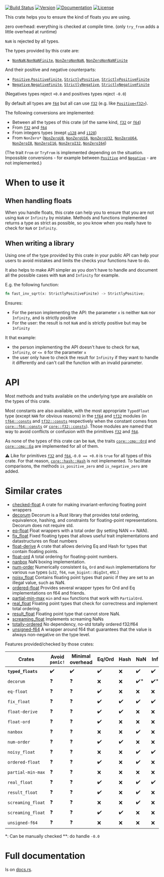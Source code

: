 
[![Build Status](https://circleci.com/gh/tdelmas/typed_floats.svg?style=shield)](https://circleci.com/gh/tdelmas/typed_floats)
[![Version](https://img.shields.io/crates/v/typed_floats.svg)](https://crates.io/crates/typed_floats)
[![Documentation](https://docs.rs/typed_floats/badge.svg)](https://docs.rs/typed_floats)
[![License](https://img.shields.io/crates/l/typed_floats.svg)](https://github.com/tdelmas/typed_floats/blob/main/LICENSE)

This crate helps you to ensure the kind of floats you are using.

zero overhead: everything is checked at compile time.
(only `try_from` adds a little overhead at runtime)

`NaN` is rejected by all types.

The types provided by this crate are:

- [`NonNaN`],[`NonNaNFinite`], [`NonZeroNonNaN`], [`NonZeroNonNaNFinite`]

And their positive and negative counterparts:

- [`Positive`],[`PositiveFinite`], [`StrictlyPositive`], [`StrictlyPositiveFinite`]
- [`Negative`],[`NegativeFinite`], [`StrictlyNegative`], [`StrictlyNegativeFinite`]

(Negatives types reject `+0.0` and positives types reject `-0.0`)

By default all types are [`f64`] but all can use [`f32`] (e.g. like [`Positive<f32>`]).

The following conversions are implemented:

- Between all the types of this crate (of the same kind, [`f32`] or [`f64`])
- From [`f32`] and [`f64`]
- From integers types (exept [`u128`] and [`i128`])
- From `NonZero*` ([`NonZeroU8`], [`NonZeroU16`], [`NonZeroU32`], [`NonZeroU64`], [`NonZeroI8`], [`NonZeroI16`], [`NonZeroI32`], [`NonZeroI64`])

(The trait `From` or `TryFrom` is implemented depending on the situation. Impossible conversions - for example between [`Positive`] and [`Negative`] - are not implemented.)

# When to use it

## When handling floats

When you handle floats, this crate can help you to ensure that you are not using `NaN` or `Infinity` by mistake. Methods and functions implemented returns a type as strict as possible, so you know when you really have to check for `NaN` or `Infinity`.

## When writing a library

Using one of the type provided by this crate in your public API can help your users to avoid mistakes and limits the checks your functions have to do.

It also helps to make API simpler as you don't have to handle and document all the possible cases with `NaN` and `Infinity` for example.

E.g. the following function:

```rust
fn fast_inv_sqrt(x: StrictlyPositiveFinite) -> StrictlyPositive;
```

Ensures:
- For the person implementing the API: the parameter `x` is neither `NaN` nor `Infinity`, and is strictly positive
- For the user: the result is not `NaN` and is strictly positive but may be `Infinity`

It that example:
- the person implementing the API doesn't have to check for `NaN`, `Infinity`, or `<= 0` for the parameter `x`
- the user only have to check the result for `Infinity` if they want to handle it differently and can't call the function with an invalid parameter.

# API

Most methods and traits available on the underlying type are available on the types of this crate.

Most constants are also available, with the most appropriate `TypedFloat` type (except `NAN` for obvious reasons) in the [`tf64`] and [`tf32`] modules (in [`tf64::consts`] and [`tf32::consts`] respectively when the constant comes from [`core::f64::consts`] or [`core::f32::consts`]). Those modules are named that way to avoid conflicts or confusion with the primitives [`f32`] and [`f64`].

As none of the types of this crate can be `NaN`, the traits [`core::cmp::Ord`] and [`core::cmp::Eq`] are implemented for all of them.

⚠️ Like for primitives [`f32`] and [`f64`],`-0.0 == +0.0` is `true` for all types of this crate. For that reason, [`core::hash::Hash`] is not implemented.
To facilitate comparisons, the methods `is_positive_zero` and `is_negative_zero` are added.

# Similar crates

- [checked-float](https://crates.io/crates/checked-float) A crate for making invariant-enforcing floating point wrappers
- [decorum](https://crates.io/crates/decorum) Decorum is a Rust library that provides total ordering, equivalence, hashing, and constraints for floating-point representations. Decorum does not require std.
- [eq-float](https://crates.io/crates/eq-float) Float wrappers with a total order (by setting NAN == NAN).
- [fix_float](https://crates.io/crates/fix_float) Fixed floating types that allows useful trait implementations and datastructures on float numbers
- [float-derive](https://crates.io/crates/float-derive) A crate that allows deriving Eq and Hash for types that contain floating points.
- [float-ord](https://crates.io/crates/float-ord) A total ordering for floating-point numbers.
- [nanbox](https://crates.io/crates/nanbox) NaN boxing implementation.
- [num-order](https://crates.io/crates/num-order) Numerically consistent `Eq`, `Ord` and `Hash` implementations for various `num` types (`u32`, `f64`, `num_bigint::BigInt`, etc.)
- [noisy_float](https://crates.io/crates/noisy_float) Contains floating point types that panic if they are set to an illegal value, such as NaN.
- [ordered-float](https://crates.io/crates/ordered-float) Provides several wrapper types for Ord and Eq implementations on f64 and friends.
- [partial-min-max](https://crates.io/crates/partial-min-max) `min` and `max` functions that work with `PartialOrd`.
- [real_float](https://crates.io/crates/real_float) Floating point types that check for correctness and implement total ordering.
- [result_float](https://crates.io/crates/result_float) Floating point type that cannot store NaN.
- [screaming_float](https://crates.io/crates/screaming_float) Implements screaming NaNs
- [totally-ordered](https://crates.io/crates/totally-ordered) No dependency, no-std totally ordered f32/f64
- [unsigned-f64](https://crates.io/crates/unsigned-f64) A wrapper around f64 that guarantees that the value is always non-negative on the type level.

Features provided/checked by those crates:

| Crates           | Avoid `panic!` | Minimal overhead | Eq/Ord | Hash | NaN | Inf | Zero | Positive | Negative |
|------------------|----------------|------------------|--------|------|-----|-----|------|----------|----------|
|**`typed_floats`**| ✔️             | ✔️              | ✔️     | ❌  | ✔️ | ✔️  | ✔️   | ✔️      | ✔️       |
| `decorum`        | ❓             | ❓              | ❌    | ❌   | ✔️*| ✔️* | ✔️*  | ✔️*     | ✔️*      |
| `eq-float`       | ❓             | ❓              | ✔️    | ❌   | ❌ | ❌  | ❌   | ❌      | ❌       |
| `fix_float`      | ❓             | ❓              | ✔️    | ✔️   | ✔️ | ✔️  | ❌** | ❌      | ❌       |
| `float-derive`   | ❓             | ❓              | ✔️    | ✔️   | ❌ | ❌  | ❌   | ❌      | ❌       |
| `float-ord`      | ❓             | ❓              | ✔️    | ❌   | ❌ | ❌  | ❌   | ❌      | ❌       |
| `nanbox`         | ❓             | ❓              | ❌    | ❌   | ✔️ | ❌  | ❌   | ❌      | ❌       |
| `num-order`      | ❓             | ❓              | ✔️    | ✔️   | ❌ | ❌  | ❌   | ❌      | ❌       |
| `noisy_float`    | ❓             | ❓              | ❌    | ❌   | ✔️ | ✔️  | ❌   | ❌      | ❌       |
| `ordered-float`  | ❓             | ❓              | ✔️    | ❌   | ✔️ | ❌  | ❌   | ❌      | ❌       |
| `partial-min-max`| ❓             | ❓              | ❌    | ❌   | ❌ | ❌  | ❌   | ❌      | ❌       |
| `real_float`     | ❓             | ❓              | ✔️    | ❌   | ✔️ | ✔️  | ❌   | ✔️      | ❌       |
| `result_float`   | ❓             | ❓              | ✔️    | ❌   | ✔️ | ❌  | ❌   | ❌      | ❌       |
| `screaming_float`| ❓             | ❓              | ❌    | ❌   | ✔️ | ❌  | ❌   | ❌      | ❌       |
| `screaming_float`| ❓             | ❓              | ✔️    | ✔️   | ❌ | ❌  | ❌   | ❌      | ❌       |
| `unsigned-f64`   | ❓             | ❓              | ❌    | ❌   | ❌ | ❌  | ❌   | ✔️      | ❌       |


*: Can be manually checked
**: do handle `-0.0`

# Full documentation

Is on [docs.rs](https://docs.rs/typed_floats).

[`f32`]: https://doc.rust-lang.org/core/primitive.f32.html
[`f64`]: https://doc.rust-lang.org/core/primitive.f64.html
[`u128`]: https://doc.rust-lang.org/core/primitive.u128.html
[`i128`]: https://doc.rust-lang.org/core/primitive.i128.html
[`core::f32::consts`]: https://doc.rust-lang.org/core/f32/consts/index.html
[`core::f64::consts`]: https://doc.rust-lang.org/core/f64/consts/index.html
[`core::cmp::Ord`]: https://doc.rust-lang.org/core/cmp/trait.Ord.html "`Ord`"
[`core::cmp::Eq`]: https://doc.rust-lang.org/core/cmp/trait.Eq.html "`Eq`"
[`core::hash::Hash`]: https://doc.rust-lang.org/core/hash/trait.Hash.html "`Hash`"
[`NonNaN`]: https://docs.rs/typed_floats/latest/typed_floats/struct.NonNaN.html
[`NonNaNFinite`]: https://docs.rs/typed_floats/latest/typed_floats/struct.NonNaNFinite.html
[`NonZeroNonNaN`]: https://docs.rs/typed_floats/latest/typed_floats/struct.NonZeroNonNaN.html
[`NonZeroNonNaNFinite`]: https://docs.rs/typed_floats/latest/typed_floats/struct.NonZeroNonNaNFinite.html
[`Positive`]: https://docs.rs/typed_floats/latest/typed_floats/struct.Positive.html
[`PositiveFinite`]: https://docs.rs/typed_floats/latest/typed_floats/struct.PositiveFinite.html
[`StrictlyPositive`]: https://docs.rs/typed_floats/latest/typed_floats/struct.StrictlyPositive.html
[`StrictlyPositiveFinite`]: https://docs.rs/typed_floats/latest/typed_floats/struct.StrictlyPositiveFinite.html
[`Negative`]: https://docs.rs/typed_floats/latest/typed_floats/struct.Negative.html
[`NegativeFinite`]: https://docs.rs/typed_floats/latest/typed_floats/struct.NegativeFinite.html
[`StrictlyNegative`]: https://docs.rs/typed_floats/latest/typed_floats/struct.StrictlyNegative.html
[`StrictlyNegativeFinite`]: https://docs.rs/typed_floats/latest/typed_floats/struct.StrictlyNegativeFinite.html
[`Positive<f32>`]: https://docs.rs/typed_floats/latest/typed_floats/type.Positive.html
[`tf64`]: https://docs.rs/typed_floats/latest/typed_floats/tf64/index.html
[`tf32`]: https://docs.rs/typed_floats/latest/typed_floats/tf32/index.html
[`tf64::consts`]: https://docs.rs/typed_floats/latest/typed_floats/tf64/consts/index.html
[`tf32::consts`]: https://docs.rs/typed_floats/latest/typed_floats/tf32/consts/index.html
[`NonZeroU8`]: https://doc.rust-lang.org/core/num/struct.NonZeroU8.html
[`NonZeroU16`]: https://doc.rust-lang.org/core/num/struct.NonZeroU16.html
[`NonZeroU32`]: https://doc.rust-lang.org/core/num/struct.NonZeroU32.html
[`NonZeroU64`]: https://doc.rust-lang.org/core/num/struct.NonZeroU64.html
[`NonZeroI8`]: https://doc.rust-lang.org/core/num/struct.NonZeroI8.html
[`NonZeroI16`]: https://doc.rust-lang.org/core/num/struct.NonZeroI16.html
[`NonZeroI32`]: https://doc.rust-lang.org/core/num/struct.NonZeroI32.html
[`NonZeroI64`]: https://doc.rust-lang.org/core/num/struct.NonZeroI64.html
